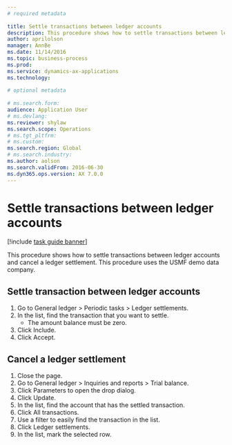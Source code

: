 ```yaml
--- 
# required metadata 
 
title: Settle transactions between ledger accounts
description: This procedure shows how to settle transactions between ledger accounts and cancel a ledger settlement. 
author: aprilolson
manager: AnnBe 
ms.date: 11/14/2016
ms.topic: business-process 
ms.prod:  
ms.service: dynamics-ax-applications 
ms.technology:  
 
# optional metadata 
 
# ms.search.form:   
audience: Application User 
# ms.devlang:  
ms.reviewer: shylaw
ms.search.scope: Operations 
# ms.tgt_pltfrm:  
# ms.custom:  
ms.search.region: Global
# ms.search.industry: 
ms.author: aolson
ms.search.validFrom: 2016-06-30 
ms.dyn365.ops.version: AX 7.0.0 
---
```

# Settle transactions between ledger accounts

[!include [task guide banner](../../includes/task-guide-banner.md)]

This procedure shows how to settle transactions between ledger accounts and cancel a ledger settlement. This procedure uses the USMF demo data company.


## Settle transaction between ledger accounts
1. Go to General ledger > Periodic tasks > Ledger settlements.
2. In the list, find the transaction that you want to settle.
    * The amount balance must be zero.  
3. Click Include.
4. Click Accept.

## Cancel a ledger settlement
1. Close the page.
2. Go to General ledger > Inquiries and reports > Trial balance.
3. Click Parameters to open the drop dialog.
4. Click Update.
5. In the list, find the account that has the settled transaction.
6. Click All transactions.
7. Use a filter to easily find the transaction in the list.
8. Click Ledger settlements.
9. In the list, mark the selected row.

